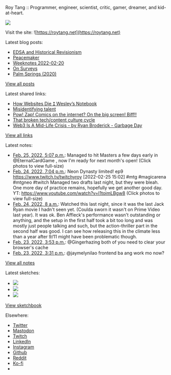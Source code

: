 Roy Tang :: Programmer, engineer, scientist, critic, gamer, dreamer, and kid-at-heart.

![](https://roytang.net/static/img/profile.jpg)

Visit the site: ![https://roytang.net](https://roytang.net)

Latest blog posts:

- [EDSA and Historical Revisionism](https://roytang.net/2022/02/edsa36/)
- [Peacemaker](https://roytang.net/2022/02/peacemaker/)
- [Weeknotes 2022-02-20](https://roytang.net/2022/02/weeknotes-02-20/)
- [On Surveys](https://roytang.net/2022/02/on-surveys/)
- [Palm Springs (2020)](https://roytang.net/2022/02/palm-springs/)

[View all posts](https://roytang.net/blog)

Latest shared links:

- [How Websites Die ⁑ Wesley’s Notebook](https://roytang.net/2022/02/96900b240f8b24abf53c44ed13947c16/)
- [Misidentifying talent](https://roytang.net/2022/02/68feb1237ca74fba28f42e7eb812c1aa/)
- [Pow! Zap! Comics on the internet? On the big screen! Biff!!](https://roytang.net/2022/02/4a8da0672ae6293ece4e8068d24792f0/)
- [That broken tech/content culture cycle](https://roytang.net/2022/02/73d0a9fb1deb5cfb86b5c2bf51e2471e/)
- [Web3 Is A Mid-Life Crisis - by Ryan Broderick - Garbage Day](https://roytang.net/2022/02/df4b6c3bb3da337d11d1eeb097f87426/)

[View all links](https://roytang.net/links)

Latest notes:

- [Feb. 25, 2022, 5:07 p.m.](https://roytang.net/2022/02/1497136051298570244/): Managed to hit Masters a few days early in @EternalCardGame , now I&#x27;m ready for next month&#x27;s open! (Click photos to view full-size)
- [Feb. 24, 2022, 7:04 p.m.](https://roytang.net/2022/02/1496803090741215234/): Neon Dynasty limited! ep9 https://www.twitch.tv/twitchyroy [2022-02-25 15:02] #mtg #magicarena #mtgneo #twitch Managed two drafts last night, but they were bleah. One more day of practice remains, hopefully we get another good day. YT: https://www.youtube.com/watch?v=I1toimLBgw8 (Click photos to view full-size)
- [Feb. 24, 2022, 8 a.m.](https://roytang.net/2022/02/a370090670a1a8b0e2adf4aa6156a412/): Watched this last night, since it was the last Jack Ryan movie I hadn&#x27;t seen yet. (Coulda sworn it wasn&#x27;t on Prime Video last year). It was ok. Ben Affleck&#x27;s performance wasn&#x27;t outstanding or anything, and the setup in the first half took a bit too long and was mostly just people talking and such, but the action-thriller part in the second half was good. I can see how releasing this in the climate less than a year after 9/11 might have been problematic though.
- [Feb. 23, 2022, 3:53 p.m.](https://roytang.net/2022/02/1496392814455709698/): @Gingerhazing both of you need to clear your browser&#x27;s cache
- [Feb. 23, 2022, 3:31 p.m.](https://roytang.net/2022/02/1496387148299264004/): @jaymelynilao frontend ba ang work mo now?

[View all notes](https://roytang.net/notes)

Latest sketches:


- ![](https://roytang.net/media/cache/eb/6d/eb6d42690e16874c36049dccfd32b06d.jpg)
- ![](https://roytang.net/media/cache/6c/d5/6cd5b41f73d41026b3f65beeac28a6af.jpg)
- ![](https://roytang.net/media/cache/e5/da/e5da975ee2fed5a25dba802aa7d5ad1c.jpg)

[View sketchbook](https://roytang.net/albums/sketchbook)


Elsewhere:

- [Twitter](https://twitter.com/roytang)
- [Mastodon](https://mastodon.technology/@roytang)
- [Twitch](https://twitch.tv/twitchyroy)
- [LinkedIn](https://www.linkedin.com/in/roytang)
- [Instagram](https://instagram.com/roytang0400)
- [Github](https://github.com/roytang)
- [Reddit](https://reddit.com/u/hungryroy)
- [Ko-fi](https://ko-fi.com/roytang)
- [](mailto:hello@roytang.net)